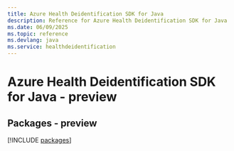 ```yaml
---
title: Azure Health Deidentification SDK for Java
description: Reference for Azure Health Deidentification SDK for Java
ms.date: 06/09/2025
ms.topic: reference
ms.devlang: java
ms.service: healthdeidentification
---
```

# Azure Health Deidentification SDK for Java - preview
## Packages - preview
[!INCLUDE [packages](health-deidentification-index.md)]